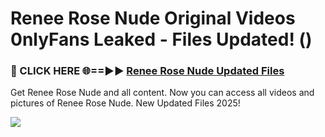 # Renee Rose Nude Original Videos 0nlyFans Leaked - Files Updated! ()

<h3>🔴 CLICK HERE 🌐==►► <a href="https://tinyurl.com/2p9ay9w9" rel="nofollow">Renee Rose Nude Updated Files</a></h3>

Get Renee Rose Nude and all content. Now you can access all videos and pictures of Renee Rose Nude. New Updated Files 2025!

[![](https://i.imgur.com/KQgVmj3.gif)](https://tinyurl.com/2p9ay9w9)
